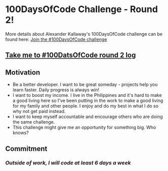 # 100DaysOfCode Challenge - Round 2!

More details about  Alexander Kallaway's 100DaysOfCode challenge can be found here: [Join the #100DaysOfCode challenge](https://medium.freecodecamp.com/join-the-100daysofcode-556ddb4579e4) 

## [Take me to #100DatsOfCode round 2 log](log.md)


## Motivation
- Be a better developer. I want to be great someday - projects help you learn faster. Daily progress is always win!
- I want to boost my income. I live in the Philippines and it's hard to make a good living here so I've been putting in the work to make a good living for my family and other people. I enjoy and do my best in what I do so why not get paid instead.
- I want to keep myself accountable and encourage others who are doing the same challenge.
- This challenge might give me an opportunity for something big. Who knows?

## Commitment 
### *Outside of work, I will code at least 6 days a week*


